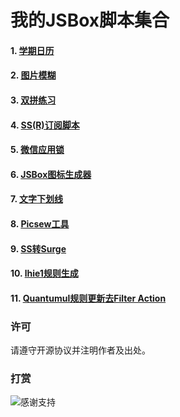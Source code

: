 # 我的JSBox脚本集合

#### 1. [学期日历](https://jsboxbbs.com/d/86--)

#### 2. [图片模糊](https://jsboxbbs.com/d/99--)

#### 3. [双拼练习](https://jsboxbbs.com/d/108--)

#### 4. [SS(R)订阅脚本](https://jsboxbbs.com/d/110-ss-r)

#### 5. [微信应用锁](https://jsboxbbs.com/d/120--/5)

#### 6. [JSBox图标生成器](https://jsboxbbs.com/d/135-jsbox)

#### 7. [文字下划线](https://jsboxbbs.com/d/167--)

#### 8. [Picsew工具](https://jsboxbbs.com/d/177-picsew)

#### 9. [SS转Surge](https://jsboxbbs.com/d/193-ss-surge-proxy)

#### 10. [lhie1规则生成](https://jsboxbbs.com/d/290-lhie1)

#### 11. [Quantumul规则更新去Filter Action](https://jsboxbbs.com/d/474-quantumult-filter-action)

### 许可

请遵守开源协议并注明作者及出处。


### 打赏

![感谢支持](https://raw.githubusercontent.com/Fndroid/jsbox_script/master/imgs/thankyou.jpg)
